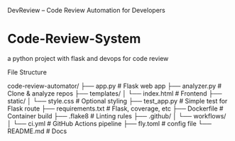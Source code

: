 DevReview – Code Review Automation for Developers
# Code-Review-System
a python project with flask and devops for code review

File Structure 

code-review-automator/
├── app.py                 # Flask web app
├── analyzer.py            # Clone & analyze repos
├── templates/
│   └── index.html         # Frontend
├── static/
│   └── style.css          # Optional styling
├── test_app.py            # Simple test for Flask route
├── requirements.txt       # Flask, coverage, etc
├── Dockerfile             # Container build
├── .flake8                # Linting rules
├── .github/
│   └── workflows/
│       └── ci.yml         # GitHub Actions pipeline
├── fly.toml               # config file
└── README.md              # Docs
